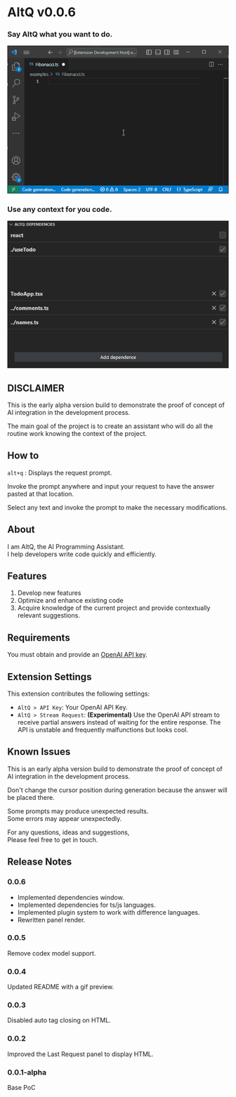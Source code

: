 # AltQ v0.0.6

### Say AltQ what you want to do.
![](media/preview.gif)

### Use any context for you code.
![](media/dependencies.png)

## DISCLAIMER

This is the early alpha version build to demonstrate the proof of concept of AI integration in the development process.

The main goal of the project is to create an assistant who will do all the routine work knowing the context of the project.

## How to

`alt+q` : Displays the request prompt.

Invoke the prompt anywhere and input your request to have the answer pasted at that location.

Select any text and invoke the prompt to make the necessary modifications.

## About

I am AltQ, the AI Programming Assistant.<br />
I help developers write code quickly and efficiently.

## Features

1. Develop new features
1. Optimize and enhance existing code
1. Acquire knowledge of the current project and provide contextually relevant suggestions.

## Requirements

You must obtain and provide an [OpenAI API key](https://beta.openai.com/account/api-keys).

## Extension Settings

This extension contributes the following settings:

* `AltQ > API Key`: Your OpenAI API Key.
* `AltQ > Stream Request`: **(Experimental)** Use the OpenAI API stream to receive partial answers instead of waiting for the entire response. The API is unstable and frequently malfunctions but looks cool.


## Known Issues

This is an early alpha version build to demonstrate the proof of concept of AI integration in the development process.

Don't change the cursor position during generation because the answer will be placed there.

Some prompts may produce unexpected results.  
Some errors may appear unexpectedly.

For any questions, ideas and suggestions,  
Please feel free to get in touch.

## Release Notes
### 0.0.6
* Implemented dependencies window.
* Implemented dependencies for ts/js languages.
* Implemented plugin system to work with difference languages.
* Rewritten panel render.

### 0.0.5
Remove codex model support.

### 0.0.4
Updated README with a gif preview.

### 0.0.3
Disabled auto tag closing on HTML.

### 0.0.2
Improved the Last Request panel to display HTML.

### 0.0.1-alpha
Base PoC
